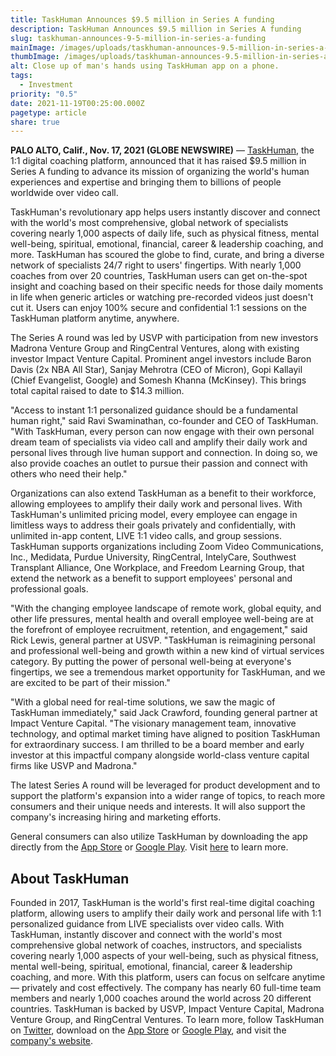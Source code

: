 ```yaml
---
title: TaskHuman Announces $9.5 million in Series A funding
description: TaskHuman Announces $9.5 million in Series A funding
slug: taskhuman-announces-9-5-million-in-series-a-funding
mainImage: /images/uploads/taskhuman-announces-9.5-million-in-series-a-funding-featured.jpg
thumbImage: /images/uploads/taskhuman-announces-9.5-million-in-series-a-funding-thumb.jpg
alt: Close up of man's hands using TaskHuman app on a phone.
tags:
  - Investment
priority: "0.5"
date: 2021-11-19T00:25:00.000Z
pagetype: article
share: true
---
```

**PALO ALTO, Calif., Nov. 17, 2021 (GLOBE NEWSWIRE)** — [TaskHuman](https://www.globenewswire.com/Tracker?data=T-s4y4A_IJ1Ht38cOE0L1l7xMe-AiMHUewoAz4s8wZKRqmFclfQVeMJutTRlZ5-mCI7CqiEkB2fLX59QUUD5mg==), the 1:1 digital coaching platform, announced that it has raised $9.5 million in Series A funding to advance its mission of organizing the world's human experiences and expertise and bringing them to billions of people worldwide over video call.

TaskHuman's revolutionary app helps users instantly discover and connect with the world's most comprehensive, global network of specialists covering nearly 1,000 aspects of daily life, such as physical fitness, mental well-being, spiritual, emotional, financial, career & leadership coaching, and more. TaskHuman has scoured the globe to find, curate, and bring a diverse network of specialists 24/7 right to users' fingertips. With nearly 1,000 coaches from over 20 countries, TaskHuman users can get on-the-spot insight and coaching based on their specific needs for those daily moments in life when generic articles or watching pre-recorded videos just doesn't cut it. Users can enjoy 100% secure and confidential 1:1 sessions on the TaskHuman platform anytime, anywhere.

The Series A round was led by USVP with participation from new investors Madrona Venture Group and RingCentral Ventures, along with existing investor Impact Venture Capital. Prominent angel investors include Baron Davis (2x NBA All Star), Sanjay Mehrotra (CEO of Micron), Gopi Kallayil (Chief Evangelist, Google) and Somesh Khanna (McKinsey). This brings total capital raised to date to $14.3 million.

"Access to instant 1:1 personalized guidance should be a fundamental human right," said Ravi Swaminathan, co-founder and CEO of TaskHuman. "With TaskHuman, every person can now engage with their own personal dream team of specialists via video call and amplify their daily work and personal lives through live human support and connection. In doing so, we also provide coaches an outlet to pursue their passion and connect with others who need their help."

Organizations can also extend TaskHuman as a benefit to their workforce, allowing employees to amplify their daily work and personal lives. With TaskHuman's unlimited pricing model, every employee can engage in limitless ways to address their goals privately and confidentially, with unlimited in-app content, LIVE 1:1 video calls, and group sessions. TaskHuman supports organizations including Zoom Video Communications, Inc., Medidata, Purdue University, RingCentral, IntelyCare, Southwest Transplant Alliance, One Workplace, and Freedom Learning Group, that extend the network as a benefit to support employees' personal and professional goals.

"With the changing employee landscape of remote work, global equity, and other life pressures, mental health and overall employee well-being are at the forefront of employee recruitment, retention, and engagement," said Rick Lewis, general partner at USVP. "TaskHuman is reimagining personal and professional well-being and growth within a new kind of virtual services category. By putting the power of personal well-being at everyone's fingertips, we see a tremendous market opportunity for TaskHuman, and we are excited to be part of their mission."

"With a global need for real-time solutions, we saw the magic of TaskHuman immediately," said Jack Crawford, founding general partner at Impact Venture Capital. "The visionary management team, innovative technology, and optimal market timing have aligned to position TaskHuman for extraordinary success. I am thrilled to be a board member and early investor at this impactful company alongside world-class venture capital firms like USVP and Madrona."

The latest Series A round will be leveraged for product development and to support the platform's expansion into a wider range of topics, to reach more consumers and their unique needs and interests. It will also support the company's increasing hiring and marketing efforts.

General consumers can also utilize TaskHuman by downloading the app directly from the [App Store](https://apps.apple.com/us/app/taskhuman-1x1-video-coaching/id1406593844) or [Google Play](https://play.google.com/store/apps/details?id=com.taskhuman.insights&hl=en_US&gl=US&pli=1). Visit [here](https://taskhuman.com/corporate/) to learn more.

## About TaskHuman

Founded in 2017, TaskHuman is the world's first real-time digital coaching platform, allowing users to amplify their daily work and personal life with 1:1 personalized guidance from LIVE specialists over video calls. With TaskHuman, instantly discover and connect with the world's most comprehensive global network of coaches, instructors, and specialists covering nearly 1,000 aspects of your well-being, such as physical fitness, mental well-being, spiritual, emotional, financial, career & leadership coaching, and more. With this platform, users can focus on selfcare anytime — privately and cost effectively. The company has nearly 60 full-time team members and nearly 1,000 coaches around the world across 20 different countries. TaskHuman is backed by USVP, Impact Venture Capital, Madrona Venture Group, and RingCentral Ventures. To learn more, follow TaskHuman on [Twitter](https://twitter.com/taskhuman), download on the [App Store](https://apps.apple.com/us/app/taskhuman-1x1-video-coaching/id1406593844) or [Google Play](https://play.google.com/store/apps/details?id=com.taskhuman.insights&hl=en_US&gl=US), and visit the [company's website](https://taskhuman.com/).